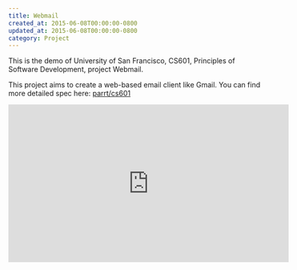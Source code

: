 ```yaml
---
title: Webmail
created_at: 2015-06-08T00:00:00-0800
updated_at: 2015-06-08T00:00:00-0800
category: Project
---
```


This is the demo of University of San Francisco, CS601, Principles of Software Development, project Webmail.

This project aims to create a web-based email client like Gmail.
You can find more detailed spec here: [parrt/cs601](https://github.com/parrt/cs601/blob/master/projects/webmail.md)

<iframe width="560" height="315" src="https://www.youtube.com/embed/kb1CAW9WmVM" frameborder="0" allowfullscreen></iframe>
